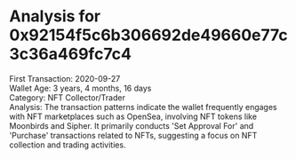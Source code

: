 # Analysis for 0x92154f5c6b306692de49660e77c3c36a469fc7c4

First Transaction: 2020-09-27  
Wallet Age: 3 years, 4 months, 16 days  
Category: NFT Collector/Trader  
Analysis: The transaction patterns indicate the wallet frequently engages with NFT marketplaces such as OpenSea, involving NFT tokens like Moonbirds and Sipher. It primarily conducts 'Set Approval For' and 'Purchase' transactions related to NFTs, suggesting a focus on NFT collection and trading activities.